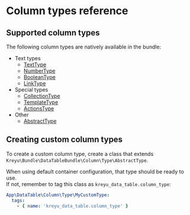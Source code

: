 # Column types reference

## Supported column types

The following column types are natively available in the bundle:

- Text types
  - [TextType](types/text.md)
  - [NumberType](types/number.md)
  - [BooleanType](types/boolean.md)
  - [LinkType](types/link.md)
- Special types
  - [CollectionType](types/collection.md)
  - [TemplateType](types/template.md)
  - [ActionsType](types/actions.md)
- Other
  - [AbstractType](types/abstract.md) 

## Creating custom column types

To create a custom column type, create a class that extends `Kreyu\Bundle\DataTableBundle\Column\Type\AbstractType`.  

When using default container configuration, that type should be ready to use.  
If not, remember to tag this class as `kreyu_data_table.column_type`:

```yaml
App\DataTable\Column\Type\MyCustomType:
  tags:
    - { name: 'kreyu_data_table.column_type' }
```
